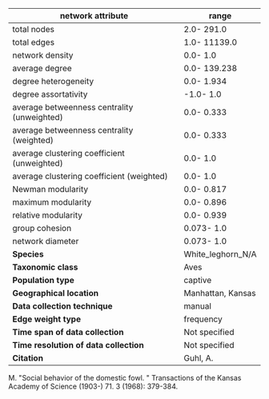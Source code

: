 network attribute|range
---|---
total nodes|2.0- 291.0
total edges|1.0- 11139.0
network density|0.0- 1.0
average degree|0.0- 139.238
degree heterogeneity|0.0- 1.934
degree assortativity|-1.0- 1.0
average betweenness centrality (unweighted)|0.0- 0.333
average betweenness centrality (weighted)|0.0- 0.333
average clustering coefficient (unweighted)|0.0- 1.0
average clustering coefficient (weighted)|0.0- 1.0
Newman modularity|0.0- 0.817
maximum modularity|0.0- 0.896
relative modularity|0.0- 0.939
group cohesion|0.073- 1.0
network diameter|0.073- 1.0
**Species**| White_leghorn_N/A
**Taxonomic class**| Aves
**Population type**| captive
**Geographical location**| Manhattan, Kansas
**Data collection technique**| manual 
**Edge weight type**| frequency
**Time span of data collection**| Not specified
**Time resolution of data collection**| Not specified
**Citation**| Guhl, A.
 M.
 "Social behavior of the domestic fowl.
" Transactions of the Kansas Academy of Science (1903-) 71.
3 (1968): 379-384.

